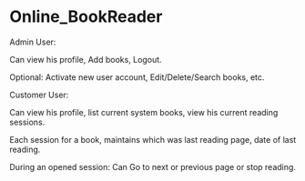 # Online_BookReader

Admin User:

Can view his profile, Add books, Logout.

Optional: Activate new user account, Edit/Delete/Search books, etc.

Customer User:

Can view his profile, list current system books, view his current reading sessions.

Each session for a book, maintains which was last reading page, date of last reading.

During an opened session: Can Go to next or previous page or stop reading.
